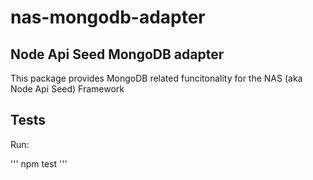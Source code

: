 # nas-mongodb-adapter

## Node Api Seed MongoDB adapter

This package provides MongoDB related funcitonality for the NAS (aka Node Api Seed) Framework

## Tests

Run:

'''
npm test
'''

